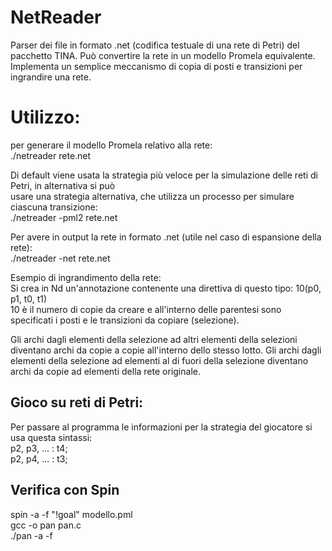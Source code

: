# NetReader

Parser dei file in formato .net (codifica testuale di una rete di Petri) del pacchetto TINA.
Può convertire la rete in un modello Promela equivalente.
Implementa un semplice meccanismo di copia di posti e transizioni per ingrandire una rete.

# Utilizzo: 
per generare il modello Promela relativo alla rete:   
./netreader rete.net  

Di default viene usata la strategia più veloce per la simulazione delle reti di Petri, in alternativa si può     
usare una strategia alternativa, che utilizza un processo per simulare ciascuna transizione:   
./netreader -pml2 rete.net     

Per avere in output la rete in formato .net (utile nel caso di espansione della rete):   
./netreader -net rete.net   

Esempio di ingrandimento della rete:   
Si crea in Nd un'annotazione contenente una direttiva di questo tipo: 10(p0, p1, t0, t1)     
10 è il numero di copie da creare e all'interno delle parentesi sono specificati i posti e le transizioni da copiare (selezione).  

Gli archi dagli elementi della selezione ad altri elementi della selezioni diventano archi da copie a copie all'interno dello stesso lotto.
Gli archi dagli elementi della selezione ad elementi al di fuori della selezione diventano archi da copie ad elementi della rete originale.   

## Gioco su reti di Petri:  

Per passare al programma le informazioni per la strategia del giocatore si usa questa sintassi:   
p2, p3, ... : t4;   
p2, p4, ... : t3;   

## Verifica con Spin   
spin -a -f "!goal" modello.pml   
gcc -o pan pan.c   
./pan -a -f   


